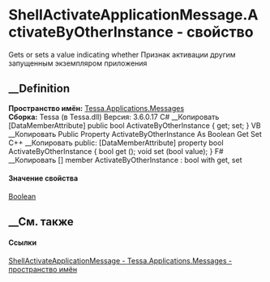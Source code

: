 # ShellActivateApplicationMessage.ActivateByOtherInstance - свойство
Gets or sets a value indicating whether Признак активации другим запущенным
экземпляром приложения
## __Definition
 **Пространство имён:**
[Tessa.Applications.Messages](N_Tessa_Applications_Messages.htm)  
 **Сборка:** Tessa (в Tessa.dll) Версия: 3.6.0.17
C# __Копировать
    [DataMemberAttribute]
    public bool ActivateByOtherInstance { get; set; }
VB __Копировать
    <DataMemberAttribute>
    Public Property ActivateByOtherInstance As Boolean
    	Get
    	Set
C++ __Копировать
     public:
    [DataMemberAttribute]
    property bool ActivateByOtherInstance {
    	bool get ();
    	void set (bool value);
    }
F# __Копировать
     [<DataMemberAttribute>]
    member ActivateByOtherInstance : bool with get, set
#### Значение свойства
[Boolean](https://learn.microsoft.com/dotnet/api/system.boolean)
##  __См. также
#### Ссылки
[ShellActivateApplicationMessage -
](T_Tessa_Applications_Messages_ShellActivateApplicationMessage.htm)
[Tessa.Applications.Messages - пространство
имён](N_Tessa_Applications_Messages.htm)
